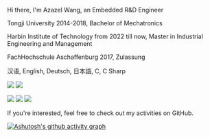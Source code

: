 Hi there, I'm Azazel Wang, an Embedded R&D Engineer

Tongji University 2014-2018, Bachelor of Mechatronics

Harbin Institute of Technology from 2022 till now, Master in Industrial Engineering and Management

FachHochschule Aschaffenburg 2017, Zulassung

汉语, English, Deutsch, 日本語, C, C Sharp

[![](https://img.shields.io/badge/iphone%2014pro-purple?style=flat-square&logo=apple&logoColor=ffffff&color=purple&labelColor=black)](https://www.apple.com/)
[![](https://img.shields.io/badge/NVDIA-3060Ti-darkgreen?style=flat-square&logo=NVIDIA&logoColor=ffffff&labelColor=black)](https://www.nvidia.cn/)

[![](https://img.shields.io/badge/Steam-171a21?style=flat-square&logo=steam&logoColor=ffffff)](https://steamcommunity.com/id/antzuhl)
[![](https://img.shields.io/badge/-Nintendo%20Switch-e60012?style=flat-square&logo=nintendo%20switch&logoColor=ffffff)](https://www.nintendo.com/)
[![](https://img.shields.io/badge/-Arknights-007396?style=flat-square&logo=Arknights&logoColor=ffffff)](https://ak.hypergryph.com/)

If you're interested, feel free to check out my activities on GitHub.

[![Ashutosh's github activity graph](https://github-readme-activity-graph.vercel.app/graph?username=azazelw&theme=github-light)](https://github.com/azazelw/github-readme-activity-graph)

